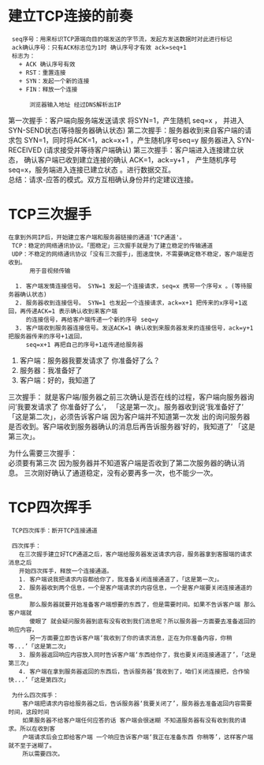 # 建立TCP连接的前奏
     seq序号：用来标识TCP源端向目的端发送的字节流，发起方发送数据时对此进行标记
     ack确认序号：只有ACK标志位为1时 确认序号才有效 ack=seq+1
     标志为：
       + ACK 确认序号有效
       + RST：重置连接
       + SYN：发起一个新的连接
       + FIN：释放一个连接

          浏览器输入地址 经过DNS解析出IP 
   第一次握手：客户端向服务端发送请求 将SYN=1，产生随机 seq=x ，
              并进入SYN-SEND状态(等待服务器确认状态)
   第二次握手：服务器收到来自客户端的请求包 SYN=1，同时将ACK=1，ack=x+1 ，产生随机序号seq=y
              服务器进入 SYN-RECEIVED (请求接受并等待客户端确认)
   第三次握手：客户端进入连接建立状态， 确认客户端已收到建立连接的确认  ACK=1，ack=y+1 ，
              产生随机序号seq=x，服务端进入连接已建立状态 。进行数据交互。                          
   总结：请求-应答的模式。双方互相确认身份并约定建议连接。        


#  TCP三次握手  
    在拿到外网IP后，开始建立客户端和服务器链接的通道'TCP通道'。
     TCP：稳定的网络通讯协议。「图稳定」三次握手就是为了建立稳定的传输通道
     UDP：不稳定的网络通讯协议「没有三次握手」，图速度快，不需要确定稳不稳定，客户端是否收到。
          用于音视频传输

      1. 客户端发情连接信号。 SYN=1 发起一个连接请求，seq=x 携带一个序号x 。(等待服务器确认状态)
      2. 服务器收到连接信号。 SYN=1 也发起一个连接请求，ack=x+1 把传来的x序号+1返回，再传递ACK=1 表示确认收到来客户端
         的连接信号，再给客户端传递一个新的序号 seq=y
      3. 客户端收到服务器连接信号。发送ACK=1 确认收到来服务器发来的连接信号，ack=y+1 把服务器传来的序号+1返回，
         seq=x+1 再把自己的序号+1返传递给服务器   
  
   1. 客户端：服务器我要发请求了 你准备好了么？
   2. 服务器：我准备好了
   3. 客户端：好的，我知道了

   三次握手：
     就是客户端/服务器之前三次确认是否在线的过程，客户端向服务器询问’我要发请求了 你准备好了么‘，
     「这是第一次」。服务器收到说‘我准备好了’ 「这是第二次」，必须告诉客户端 因为客户端并不知道第一次发
     出的询问服务器是否收到。客户端收到服务器确认的消息后再告诉服务器‘好的，我知道了’ 「这是第三次」。
   
   为什么需要三次握手：  
     必须要有第三次 因为服务器并不知道客户端是否收到了第二次服务器的确认消息。
     三次刚好确认了通道稳定，没有必要再多一次，也不能少一次。


#  TCP四次挥手  
     TCP四次挥手：断开TCP连接通道

     四次挥手：
       在三次握手建立好TCP通道之后，客户端给服务器发送请求内容，服务器拿到客服端的请求消息之后
       开始四次挥手，释放一个连接通道。
       1. 客户端说我把请求内容都给你了，我准备关闭连接通道了，「这是第一次」。 
       2. 服务器收到两个信息，一个是客户端请求的内容信息，一个是客户端要关闭连接通道的信息。
          那么服务器就要开始准备客户端想要的东西了，但是需要时间。如果不告诉客户端 那么客户端就
          傻眼了 就会疑问服务器到底有没有收到我们消息呢？所以服务器一方面要去准备返回的响应内容，
          另一方面要立即告诉客户端‘我收到了你的请求消息，正在为你准备内容，你稍等...’「这是第二次」
       3. 服务器返回响应内容放入同时告诉客户端‘东西给你了，我也要关闭连接通道了’，「这是第三次」
       4. 客户端在拿到服务器返回的东西后，告诉服务器‘我收到了，咱们关闭连接把，合作愉快...’「这是第四次」
     
     为什么四次挥手：
        客户端把请求内容给服务器之后，告诉服务器‘我要关闭了’，服务器去准备返回内容需要时间，这段时间
        如果服务器不给客户端任何应答的话 客户端会很迷糊 不知道服务器有没有收到我的请求。所以在收到客
        户端请求后会立即给客户端 一个响应告诉客户端‘我正在准备东西 你稍等’，这样客户端就不至于迷糊了。
        所以需要四次。 